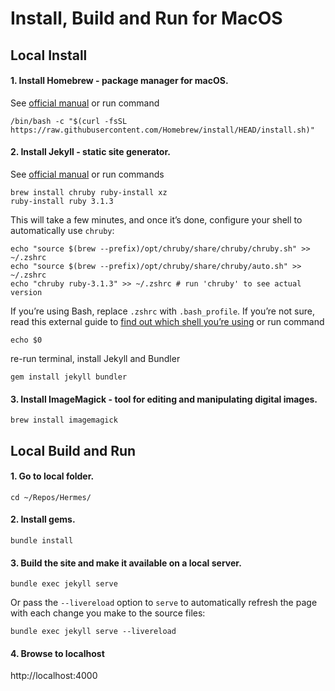 
# Install, Build and Run for MacOS

## Local Install

#### 1. Install Homebrew - package manager for macOS.

See [official manual](https://brew.sh/) or run command

```
/bin/bash -c "$(curl -fsSL https://raw.githubusercontent.com/Homebrew/install/HEAD/install.sh)"
```

#### 2. Install Jekyll - static site generator.

See [official manual](https://jekyllrb.com/docs/installation/macos/) or run commands

```
brew install chruby ruby-install xz
ruby-install ruby 3.1.3
```

This will take a few minutes, and once it’s done, configure your shell to automatically use `chruby`:

```
echo "source $(brew --prefix)/opt/chruby/share/chruby/chruby.sh" >> ~/.zshrc
echo "source $(brew --prefix)/opt/chruby/share/chruby/auto.sh" >> ~/.zshrc
echo "chruby ruby-3.1.3" >> ~/.zshrc # run 'chruby' to see actual version
```

If you’re using Bash, replace `.zshrc` with `.bash_profile`. If you’re not sure, read this external guide to [find out which shell you’re using](https://www.moncefbelyamani.com/which-shell-am-i-using-how-can-i-switch/) or run command

```
echo $0
```

re-run terminal, install Jekyll and Bundler

```
gem install jekyll bundler
```


#### 3. Install ImageMagick - tool for editing and manipulating digital images.

```
brew install imagemagick
```

## Local Build and Run

#### 1. Go to local folder.

```
cd ~/Repos/Hermes/
```

#### 2. Install gems.

```
bundle install
```

#### 3. Build the site and make it available on a local server.

```
bundle exec jekyll serve
```

Or pass the `--livereload` option to `serve` to automatically refresh the page with each change you make to the source files:

```
bundle exec jekyll serve --livereload
```

#### 4. Browse to localhost

http://localhost:4000

